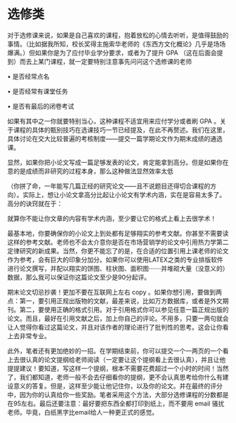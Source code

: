 # 选修类

对于选修课来说，如果是自己喜欢的课程，抱着放松的心情去听听，是值得鼓励的事情。（比如据我所知，校长奖得主施索华老师的《东西方文化概论》几乎是场场爆满。）但如果你是为了应付毕业学分要求，或者为了提升 GPA （这在后面会提到）而去上某门课程，就一定要特别注意事先问问这个选修课的老师

• 是否经常点名

• 是否经常有课堂任务

• 是否有最后的闭卷考试

如果有其中之一你就要特别当心，这种课程不适宜用来应付学分或者刷 GPA 。关于课程的具体的甄别技巧在选课技巧一节已经提及，在此不再赘述。我们在这里，具体讨论在交大比较普遍的考核制度——提交一篇学期论文作为期末成绩的通选课。

显然，如果你把小论文写成一篇足够发表的论文，肯定能拿到高分。但是如果你在意的是成绩而非研究的过程本身，那么这种做法显然效率太低

（你拼了命，一年能写几篇正经的研究论文——且不说题目还得切合课程的方向）。实际上，想让小论文拿高分比起让小论文有学术内涵，实在是容易太多了。高分的诀窍就在于：

就算你不能让你文章的内容有学术内涵，至少要让它的格式上看上去很学术！

最基本地，你要确保你的小论文上到处都有足够翔实的参考文献。你甚至不需要读这样的参考文献。老师也不会太介意你是否在市场营销学的论文中引用热力学第二定律研究的新成果。当然，你更不能忘了的是，在合适的位置引用上课老师的论文作为参考，会有巨大的印象分加分。如果你可以使用LATEX之类的专业排版软件进行论文撰写，并配以翔实的饼图、柱状图、面积图⋯⋯并堆砌大量（没意义的）数据，那么我可以保证你这篇论文至少是90分起评。

期末论文切忌抄袭！更加不要在互联网上左右 copy 。如果你想引用，要做到两点：第一，要引用正规出版物的文献，最差来说，比如万方数据库，或者是外文期刊。第二，要使用正确的格式引用。对于引用格式你可以参见任意一篇正规出版的论文。而且，最好在引用文献之后，加上你自己的评论。不用多，只要一两句就会让人觉得你看过这篇论文，并且对该作者的理论进行了批判性的思考。这会让你看上去非常专业。

此外，笔者还有更加绝妙的一招。在学期结束前，你可以提交一个一两页的一个看上去很认真的论文提纲给老师阅读（一定要让这个提纲看上去很认真），并且让他提提建议！要知道，写这样一个提纲，根本不需要花费超过一个小时的时间！当然了，我们都知道，老师一般不会去仔细看你的提纲，更不会认真思考给你什么有建设意义的答复。但是，这样至少能让他记住你，以及你的论文。并在最终的评分中，因为你的认真给你一些奖励。笔者采用这个方法，大部分选修课程的分数都是在95左右。最后还要注意：最好要把东西全都打印到纸上，而不要用 email 骚扰老师。毕竟，白纸黑字比email给人一种更正式的感觉。

